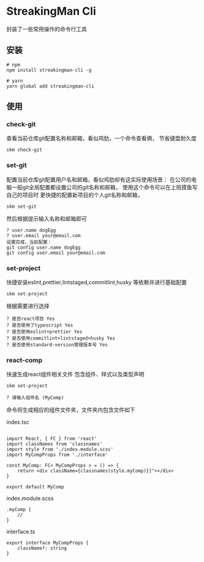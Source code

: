 # StreakingMan Cli

封装了一些常用操作的命令行工具

## 安装

``` 
# npm
npm install streakingman-cli -g

# yarn
yarn global add streakingman-cli
```

## 使用

### check-git

查看当前仓库git配置名称和邮箱，看似鸡肋，一个命令查看俩，
节省键盘耐久度

```
skm check-git
```

### set-git

配置当前仓库git配置用户名和邮箱，看似鸡肋却有这实际使用场景：
在公司的电脑一般git全局配置都设置公司的git名称和邮箱，
使用这个命令可以在上班摸鱼写自己的项目时
更快捷的配置新项目的个人git名称和邮箱，


```
skm set-git
```

然后根据提示输入名称和邮箱即可

```
? user.name dogEgg
? user.email your@email.com
设置完成，当前配置：
git config user.name dogEgg
git config user.email your@email.com
```

### set-project

快捷安装eslint,prettier,lintstaged,commitlint,husky
等依赖并进行基础配置

```
skm set-project
```

根据需要进行选择

```
? 是否react项目 Yes
? 是否使用了typescript Yes
? 是否使用eslint+prettier Yes
? 是否使用commitlint+lintstaged+husky Yes
? 是否使用standard-version管理版本号 Yes
```

### react-comp

快速生成react组件相关文件
包含组件、样式以及类型声明

```
skm set-project

? 请输入组件名 (MyComp)
```

命令将生成相应的组件文件夹，文件夹内包含文件如下

index.tsc
```

import React, { FC } from 'react'
import classNames from 'classnames'
import style from './index.module.scss'
import MyCompProps from './interface'

const MyComp: FC< MyCompProps > = () => {
    return <div className={classnames(style.myComp)}}"></div>
}

export default MyComp
```

index.module.scss
```
.myComp {
    //
}
```

interface.ts
```
export interface MyCompProps {
    className?: string
}
```

